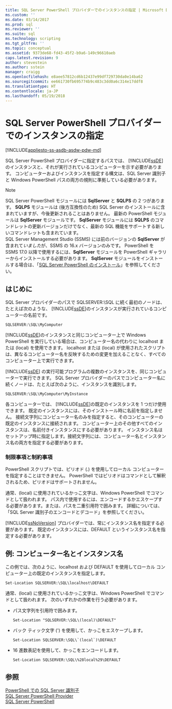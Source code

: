 ```yaml
---
title: SQL Server PowerShell プロバイダーでのインスタンスの指定 | Microsoft Docs
ms.custom: ''
ms.date: 03/14/2017
ms.prod: sql
ms.reviewer: ''
ms.suite: sql
ms.technology: scripting
ms.tgt_pltfrm: ''
ms.topic: conceptual
ms.assetid: 9373de68-fd43-45f2-b9a6-149c96610aeb
caps.latest.revision: 9
author: stevestein
ms.author: sstein
manager: craigg
ms.openlocfilehash: e8aee57812cd6b12437e99df729730da0e14ba62
ms.sourcegitcommit: ee661730fb695774b9c483c3dd0a6c314e17ddf8
ms.translationtype: HT
ms.contentlocale: ja-JP
ms.lasthandoff: 05/19/2018
---
```

# <a name="specify-instances-in-the-sql-server-powershell-provider"></a>SQL Server PowerShell プロバイダーでのインスタンスの指定
[!INCLUDE[appliesto-ss-asdb-asdw-pdw-md](../includes/appliesto-ss-asdb-asdw-pdw-md.md)]

SQL Server PowerShell プロバイダーに指定するパスでは、 [!INCLUDE[ssDE](../includes/ssde-md.md)] のインスタンスと、それが実行されているコンピューターを示す必要があります。 コンピューターおよびインスタンスを指定する構文は、SQL Server 識別子と Windows PowerShell パスの両方の規則に準拠している必要があります。  
  
> [!NOTE]
> SQL Server PowerShell モジュールには **SqlServer** と **SQLPS** の 2 つがあります。 **SQLPS** モジュールは (後方互換性のため) SQL Server のインストールに含まれていますが、今後更新されることはありません。 最新の PowerShell モジュールは **SqlServer** モジュールです。 **SqlServer** モジュールには **SQLPS** のコマンドレットの更新バージョンだけでなく、最新の SQL 機能をサポートする新しいコマンドレットも含まれています。  
> SQL Server Management Studio (SSMS) には前のバージョンの **SqlServer** が含まれて*いました*が、SSMS の 16.x バージョンのみです。 PowerShell を SSMS 17.0 以降で使用するには、**SqlServer** モジュールを PowerShell ギャラリーからインストールする必要があります。
> **SqlServer** モジュールをインストールする場合は、「[SQL Server PowerShell のインストール](download-sql-server-ps-module.md)」を参照してください。
  
  
## <a name="before-you-begin"></a>はじめに  
 SQL Server プロバイダーのパスで SQLSERVER:\SQL に続く最初のノードは、たとえば次のような、 [!INCLUDE[ssDE](../includes/ssde-md.md)]のインスタンスが実行されているコンピューターの名前です。  
  
```  
SQLSERVER:\SQL\MyComputer  
```  
  
 [!INCLUDE[ssDE](../includes/ssde-md.md)]のインスタンスと同じコンピューター上で Windows PowerShell を実行している場合は、コンピューター名の代わりに localhost または (local) を使用できます。 localhost または (local) が使用されたスクリプトは、異なるコンピューター名を反映するための変更を加えることなく、すべてのコンピューター上で実行できます。  
  
 [!INCLUDE[ssDE](../includes/ssde-md.md)] の実行可能プログラムの複数のインスタンスを、同じコンピューターで実行できます。 SQL Server プロバイダーのパスでコンピューター名に続くノードは、たとえば次のように、インスタンスを識別します。  
  
```  
SQLSERVER:\SQL\MyComputer\MyInstance  
```  
  
 各コンピューターでは、 [!INCLUDE[ssDE](../includes/ssde-md.md)]の既定のインスタンスを 1 つだけ使用できます。 既定のインスタンスには、そのインストール時に名前を指定しません。 接続文字列にコンピューター名のみを指定すると、そのコンピューターの既定のインスタンスに接続されます。 コンピューター上のその他すべてのインスタンスは、名前付きインスタンスにする必要があります。 インスタンス名はセットアップ時に指定します。接続文字列には、コンピューター名とインスタンス名の両方を指定する必要があります。  
  
###  <a name="LimitationsRestrictions"></a> 制限事項と制約事項  
 PowerShell スクリプトでは、ピリオド (.) を使用してローカル コンピューターを指定することはできません。 PowerShell ではピリオドはコマンドとして解釈されるため、ピリオドはサポートされません。  
  
 通常、(local) に使用されているかっこ文字は、Windows PowerShell でコマンドとして扱われます。 パス内で使用するには、エンコードするかエスケープする必要があります。または、パスを二重引用符で囲みます。 詳細については、「SQL Server 識別子のエンコードとデコード」を参照してください。  
  
 [!INCLUDE[ssNoVersion](../includes/ssnoversion-md.md)] プロバイダーでは、常にインスタンス名を指定する必要があります。 既定のインスタンスには、DEFAULT というインスタンス名を指定する必要があります。  
  
##  <a name="Examples"></a> 例: コンピューター名とインスタンス名  
 この例では、次のように、localhost および DEFAULT を使用してローカル コンピューター上の既定のインスタンスを指定します。  
  
```  
Set-Location SQLSERVER:\SQL\localhost\DEFAULT   
```  
  
 通常、(local) に使用されているかっこ文字は、Windows PowerShell でコマンドとして扱われます。 次のいずれかの作業を行う必要があります。  
  
-   パス文字列を引用符で囲みます。  
  
    ```  
    Set-Location "SQLSERVER:\SQL\(local)\DEFAULT"  
    ```  
  
-   バック ティック文字 (') を使用して、かっこをエスケープします。  
  
    ```  
    Set-Location SQLSERVER:\SQL\`(local`)\DEFAULT  
    ```  
  
-   16 進数表記を使用して、かっこをエンコードします。  
  
    ```  
    Set-Location SQLSERVER:\SQL\%28local%29\DEFAULT  
    ```  
  
## <a name="see-also"></a>参照  
 [PowerShell での SQL Server 識別子](sql-server-identifiers-in-powershell.md)   
 [SQL Server PowerShell Provider](sql-server-powershell-provider.md)   
 [SQL Server PowerShell](sql-server-powershell.md)  
  
  
